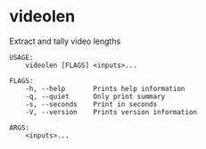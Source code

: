 # videolen
Extract and tally video lengths

```
USAGE:
    videolen [FLAGS] <inputs>...

FLAGS:
    -h, --help       Prints help information
    -q, --quiet      Only print summary
    -s, --seconds    Print in seconds
    -V, --version    Prints version information

ARGS:
    <inputs>...
```

